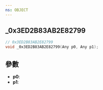 ```yaml
---
ns: OBJECT
---
```

## _0x3ED2B83AB2E82799

```c
// 0x3ED2B83AB2E82799
void _0x3ED2B83AB2E82799(Any p0, Any p1);
```


## 參數
* **p0**: 
* **p1**: 

